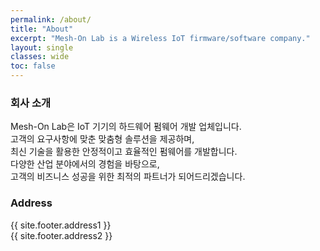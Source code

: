 ```yaml
---
permalink: /about/
title: "About"
excerpt: "Mesh-On Lab is a Wireless IoT firmware/software company."  
layout: single
classes: wide
toc: false
---
```

### 회사 소개 
Mesh-On Lab은 IoT 기기의 하드웨어 펌웨어 개발 업체입니다.  
고객의 요구사항에 맞춘 맞춤형 솔루션을 제공하며,  
최신 기술을 활용한 안정적이고 효율적인 펌웨어를 개발합니다.  
다양한 산업 분야에서의 경험을 바탕으로,  
고객의 비즈니스 성공을 위한 최적의 파트너가 되어드리겠습니다.

### Address
{{ site.footer.address1 }}  
{{ site.footer.address2 }}
